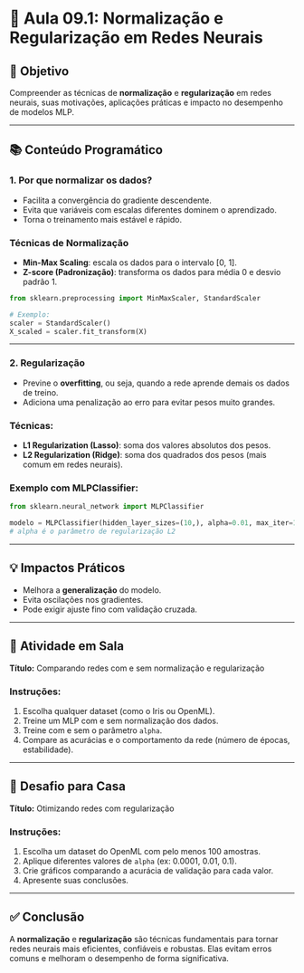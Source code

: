 # 🧠 Aula 09.1: Normalização e Regularização em Redes Neurais

## 🎯 Objetivo
Compreender as técnicas de **normalização** e **regularização** em redes neurais, suas motivações, aplicações práticas e impacto no desempenho de modelos MLP.

---

## 📚 Conteúdo Programático

### 1. Por que normalizar os dados?
- Facilita a convergência do gradiente descendente.
- Evita que variáveis com escalas diferentes dominem o aprendizado.
- Torna o treinamento mais estável e rápido.

### Técnicas de Normalização
- **Min-Max Scaling**: escala os dados para o intervalo [0, 1].
- **Z-score (Padronização)**: transforma os dados para média 0 e desvio padrão 1.

```python
from sklearn.preprocessing import MinMaxScaler, StandardScaler

# Exemplo:
scaler = StandardScaler()
X_scaled = scaler.fit_transform(X)
```

---

### 2. Regularização
- Previne o **overfitting**, ou seja, quando a rede aprende demais os dados de treino.
- Adiciona uma penalização ao erro para evitar pesos muito grandes.

### Técnicas:
- **L1 Regularization (Lasso)**: soma dos valores absolutos dos pesos.
- **L2 Regularization (Ridge)**: soma dos quadrados dos pesos (mais comum em redes neurais).

### Exemplo com MLPClassifier:
```python
from sklearn.neural_network import MLPClassifier

modelo = MLPClassifier(hidden_layer_sizes=(10,), alpha=0.01, max_iter=1000)
# alpha é o parâmetro de regularização L2
```

---

## 💡 Impactos Práticos
- Melhora a **generalização** do modelo.
- Evita oscilações nos gradientes.
- Pode exigir ajuste fino com validação cruzada.

---

## 🧪 Atividade em Sala

**Título:** Comparando redes com e sem normalização e regularização

### Instruções:
1. Escolha qualquer dataset (como o Iris ou OpenML).
2. Treine um MLP com e sem normalização dos dados.
3. Treine com e sem o parâmetro `alpha`.
4. Compare as acurácias e o comportamento da rede (número de épocas, estabilidade).

---

## 🧠 Desafio para Casa

**Título:** Otimizando redes com regularização

### Instruções:
1. Escolha um dataset do OpenML com pelo menos 100 amostras.
2. Aplique diferentes valores de `alpha` (ex: 0.0001, 0.01, 0.1).
3. Crie gráficos comparando a acurácia de validação para cada valor.
4. Apresente suas conclusões.

---

## ✅ Conclusão

A **normalização** e **regularização** são técnicas fundamentais para tornar redes neurais mais eficientes, confiáveis e robustas. Elas evitam erros comuns e melhoram o desempenho de forma significativa.

